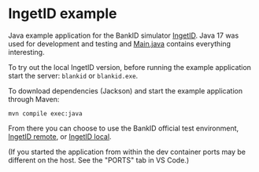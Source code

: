# IngetID example

Java example application for the BankID simulator [IngetID](https://blankid.fly.dev/). Java 17 was used for development and testing and [Main.java](./src/main/java/dev/inget/id/Main.java) contains everything interesting.

To try out the local IngetID version, before running the example application start the server: `blankid` or `blankid.exe`.

To download dependencies (Jackson) and start the example application through Maven:

```
mvn compile exec:java
```

From there you can choose to use the BankID official test environment, [IngetID remote](https://ingetid.fly.dev/admin), or
[IngetID local](http://127.0.0.1:6080/admin).

(If you started the application from within the dev container ports may be different on the host. See the "PORTS" tab in VS Code.)